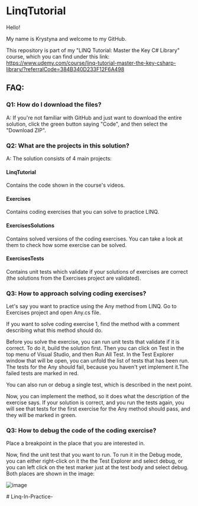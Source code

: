 # LinqTutorial

Hello! 

My name is Krystyna and welcome to my GitHub.

This repository is part of my  "LINQ Tutorial: Master the Key C# Library" course, which you can find under this link: https://www.udemy.com/course/linq-tutorial-master-the-key-csharp-library/?referralCode=384B340D233F12F6A498

## FAQ:

### Q1: How do I download the files?
A: If you're not familiar with GitHub and just want to download the entire solution, click the green button saying "Code", and then select the "Download ZIP".

### Q2: What are the projects in this solution?
A: The solution consists of 4 main projects:
#### LinqTutorial
Contains the code shown in the course's videos.
#### Exercises
Contains coding exercises that you can solve to practice LINQ.
#### ExercisesSolutions
Contains solved versions of the coding exercises. You can take a look at them to check how some exercise can be solved.
#### ExercisesTests
Contains unit tests which validate if your solutions of exercises are correct (the solutions from the Exercises project are validated).

### Q3: How to approach solving coding exercises?
Let's say you want to practice using the Any method from LINQ. Go to Exercises project and open Any.cs file. 

If you want to solve coding exercise 1, find the method with a comment describing what this method should do.

Before you solve the exercise, you can run unit tests that validate if it is correct. To do it, build the solution first. Then you can click on Test in the top menu of Visual Studio, and then Run All Test. In the Test Explorer window that will be open, you can unfold the list of tests that has been run. The tests for the Any should fail, because you haven't yet implement it.The failed tests are marked in red.

You can also run or debug a single test, which is described in the next point.

Now, you can implement the method, so it does what the description of the exercise says. If your solution is correct, and you run the tests again, you will see that tests for the first exercise for the Any method should pass, and they will be marked in green.

### Q3: How to debug the code of the coding exercise?
Place a breakpoint in the place that you are interested in.

Now, find the unit test that you want to run. To run it in the Debug mode, you can either right-click on it the the Test Explorer and select debug, or you can left click on the test marker just at the test body and select debug. Both places are shown in the image:

![image](https://user-images.githubusercontent.com/89634343/218571108-b4cf876b-45a9-4c20-be73-1efd44dee9ad.png)

#   L i n q - I n - P r a c t i c e -  
 